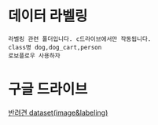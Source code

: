 # 데이터 라벨링
```
라벨링 관련 폴더입니다. c드라이브에서만 작동됩니다.
class명 dog,dog_cart,person
로보플로우 사용하자
```

# 구글 드라이브
[반려견 dataset(image&labeling)](https://drive.google.com/drive/folders/1qY-g9MFb0RJ91T8xGppeA2bVA5sUQkCc?usp=drive_link)

